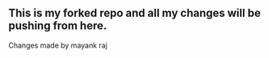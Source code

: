 ## This is my forked repo and all my changes will be pushing from here.

Changes made by mayank raj
